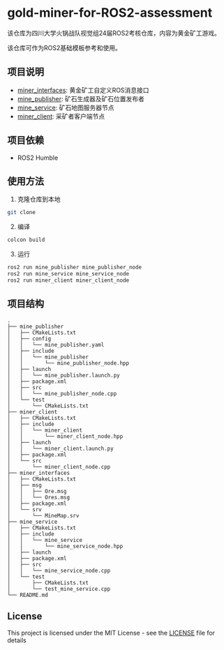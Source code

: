 # gold-miner-for-ROS2-assessment
该仓库为四川大学火锅战队视觉组24届ROS2考核仓库，内容为黄金矿工游戏。

该仓库可作为ROS2基础模板参考和使用。
## 项目说明
- [miner_interfaces](./miner_interfaces/): 黄金矿工自定义ROS消息接口
- [mine_publisher](./mine_publisher/): 矿石生成器及矿石位置发布者
- [mine_service](./mine_service/): 矿石地图服务器节点
- [miner_client](./miner_client/): 采矿者客户端节点

## 项目依赖
- ROS2 Humble

## 使用方法
1. 克隆仓库到本地
```bash
git clone
```
2. 编译
```bash
colcon build
```
3. 运行
```bash
ros2 run mine_publisher mine_publisher_node 
ros2 run mine_service mine_service_node 
ros2 run miner_client miner_client_node 
```
## 项目结构
```
.
├── mine_publisher
│   ├── CMakeLists.txt
│   ├── config
│   │   └── mine_publisher.yaml
│   ├── include
│   │   └── mine_publisher
│   │       └── mine_publisher_node.hpp
│   ├── launch
│   │   └── mine_publisher.launch.py
│   ├── package.xml
│   ├── src
│   │   └── mine_publisher_node.cpp
│   └── test
│       └── CMakeLists.txt
├── miner_client
│   ├── CMakeLists.txt
│   ├── include
│   │   └── miner_client
│   │       └── miner_client_node.hpp
│   ├── launch
│   │   └── miner_client.launch.py
│   ├── package.xml
│   └── src
│       └── miner_client_node.cpp
├── miner_interfaces
│   ├── CMakeLists.txt
│   ├── msg
│   │   ├── Ore.msg
│   │   └── Ores.msg
│   ├── package.xml
│   └── srv
│       └── MineMap.srv
├── mine_service
│   ├── CMakeLists.txt
│   ├── include
│   │   └── mine_service
│   │       └── mine_service_node.hpp
│   ├── launch
│   ├── package.xml
│   ├── src
│   │   └── mine_service_node.cpp
│   └── test
│       ├── CMakeLists.txt
│       └── test_mine_service.cpp
└── README.md
```
## License

This project is licensed under the MIT License - see the [LICENSE](LICENSE) file for details

